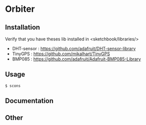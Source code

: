 # Orbiter

## Installation
Verify that you have theses lib installed in <sketchbook/libraries/>
 * DHT-sensor : https://github.com/adafruit/DHT-sensor-library
 * TinyGPS : https://github.com/mikalhart/TinyGPS
 * BMP085 : https://github.com/adafruit/Adafruit-BMP085-Library

## Usage
```$ scons```


## Documentation

## Other
